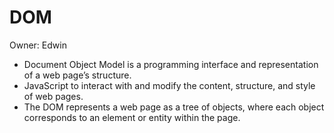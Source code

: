 # DOM

Owner: Edwin

- Document Object Model is a programming interface and representation of a web page’s structure.
- JavaScript to interact with and modify the content, structure, and style of web pages.
- The DOM represents a web page as a tree of objects, where each object corresponds to an element or entity within the page.